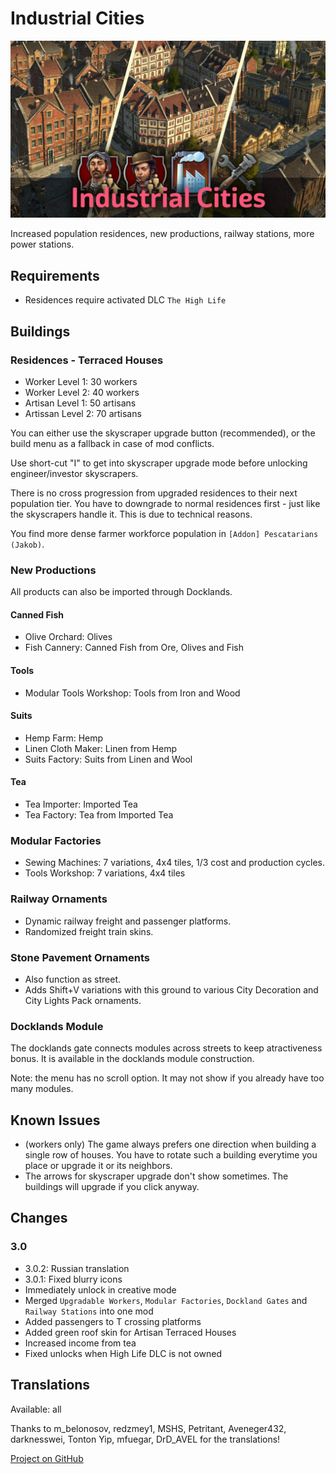# Industrial Cities

![](./banner.jpg)

Increased population residences, new productions, railway stations, more power stations.

## Requirements

- Residences require activated DLC `The High Life`

## Buildings

### Residences - Terraced Houses

- Worker Level 1: 30 workers
- Worker Level 2: 40 workers
- Artisan Level 1: 50 artisans
- Artissan Level 2: 70 artisans

You can either use the skyscraper upgrade button (recommended), or the build menu as a fallback in case of mod conflicts.

Use short-cut "I" to get into skyscraper upgrade mode before unlocking engineer/investor skyscrapers.

There is no cross progression from upgraded residences to their next population tier.
You have to downgrade to normal residences first - just like the skyscrapers handle it. This is due to technical reasons.

You find more dense farmer workforce population in `[Addon] Pescatarians (Jakob)`.

### New Productions

All products can also be imported through Docklands.

#### Canned Fish

- Olive Orchard: Olives
- Fish Cannery: Canned Fish from Ore, Olives and Fish

#### Tools

- Modular Tools Workshop: Tools from Iron and Wood

#### Suits

- Hemp Farm: Hemp
- Linen Cloth Maker: Linen from Hemp
- Suits Factory: Suits from Linen and Wool

#### Tea

- Tea Importer: Imported Tea
- Tea Factory: Tea from Imported Tea

### Modular Factories

- Sewing Machines: 7 variations, 4x4 tiles, 1/3 cost and production cycles.
- Tools Workshop: 7 variations, 4x4 tiles

### Railway Ornaments

- Dynamic railway freight and passenger platforms.
- Randomized freight train skins.

### Stone Pavement Ornaments

- Also function as street.
- Adds Shift+V variations with this ground to various City Decoration and City Lights Pack ornaments.

### Docklands Module

The docklands gate connects modules across streets to keep atractiveness bonus.
It is available in the docklands module construction.

Note: the menu has no scroll option. It may not show if you already have too many modules.

## Known Issues

- (workers only) The game always prefers one direction when building a single row of houses. You have to rotate such a building everytime you place or upgrade it or its neighbors.
- The arrows for skyscraper upgrade don't show sometimes. The buildings will upgrade if you click anyway.

## Changes

### 3.0

- 3.0.2: Russian translation
- 3.0.1: Fixed blurry icons
- Immediately unlock in creative mode
- Merged `Upgradable Workers`, `Modular Factories`, `Dockland Gates` and `Railway Stations` into one mod
- Added passengers to T crossing platforms
- Added green roof skin for Artisan Terraced Houses
- Increased income from tea
- Fixed unlocks when High Life DLC is not owned

## Translations

Available: all

Thanks to m_belonosov, redzmey1, MSHS, Petritant, Aveneger432, darknesswei, Tonton Yip, mfuegar, DrD_AVEL for the translations!

[Project on GitHub](https://github.com/jakobharder/anno-1800-jakobs-mods)

